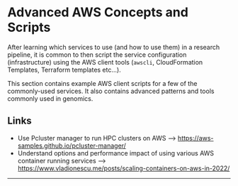 # Advanced AWS Concepts and Scripts

After learning which services to use (and how to use them) in a research pipeline, it is common to then script the service configuration (infrastructure) using the AWS client tools (`awscli`, CloudFormation Templates, Terraform templates etc...).  

This section contains example AWS client scripts for a few of the commonly-used services.  It also contains advanced patterns and tools commonly used in genomics.

## Links

- Use Pcluster manager to run HPC clusters on AWS --> https://aws-samples.github.io/pcluster-manager/
- Understand options and performance impact of using various AWS container running services --> https://www.vladionescu.me/posts/scaling-containers-on-aws-in-2022/


-------

